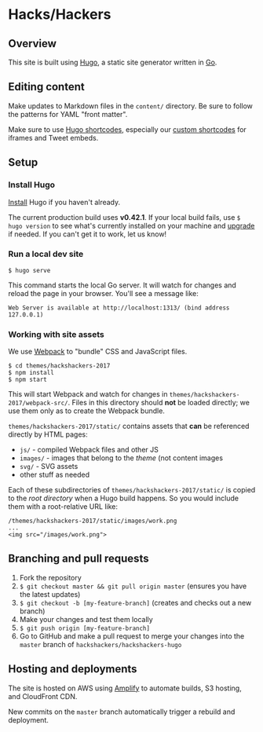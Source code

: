 # Hacks/Hackers

## Overview

This site is built using [Hugo](https://gohugo.io), a static site generator written in [Go](http://golang.org/).

## Editing content

Make updates to Markdown files in the `content/` directory. Be sure to follow the patterns for YAML "front matter".

Make sure to use [Hugo shortcodes](https://gohugo.io/content-management/shortcodes/), especially our [custom shortcodes](themes/hackshackers-2017/layouts/shortcodes) for iframes and Tweet embeds.

## Setup

### Install Hugo

[Install](https://gohugo.io/getting-started/installing/) Hugo if you haven't already.

The current production build uses **v0.42.1**. If your local build fails, use `$ hugo version` to see what's currently installed on your machine and [upgrade](https://gohugo.io/getting-started/installing/#upgrade-hugo) if needed. If you can't get it to work, let us know!

### Run a local dev site

```
$ hugo serve
```

This command starts the local Go server. It will watch for changes and reload the page in your browser. You'll see a message like:

```
Web Server is available at http://localhost:1313/ (bind address 127.0.0.1)
```

### Working with site assets

We use [Webpack](https://webpack.github.io/) to "bundle" CSS and JavaScript files.

```
$ cd themes/hackshackers-2017
$ npm install
$ npm start
```

This will start Webpack and watch for changes in `themes/hackshackers-2017/webpack-src/`. Files in this directory should **not** be loaded directly; we use them only as to create the Webpack bundle.

`themes/hackshackers-2017/static/` contains assets that **can** be referenced directly by HTML pages:

* `js/` - compiled Webpack files and other JS
* `images/` - images that belong to the _theme_ (not content images
* `svg/` - SVG assets
* other stuff as needed

Each of these subdirectories of `themes/hackshackers-2017/static/` is copied to the _root directory_ when a Hugo build happens. So you would include them with a root-relative URL like:

```
/themes/hackshackers-2017/static/images/work.png
...
<img src="/images/work.png">
```

## Branching and pull requests

1. Fork the repository
1. `$ git checkout master && git pull origin master` (ensures you have the latest updates)
1. `$ git checkout -b [my-feature-branch]` (creates and checks out a new branch)
1. Make your changes and test them locally
1. `$ git push origin [my-feature-branch]`
1. Go to GitHub and make a pull request to merge your changes into the `master` branch of `hackshackers/hackshackers-hugo`

## Hosting and deployments

The site is hosted on AWS using [Amplify](https://aws.amazon.com/amplify/) to automate builds, S3 hosting, and CloudFront CDN.

New commits on the `master` branch automatically trigger a rebuild and deployment.
